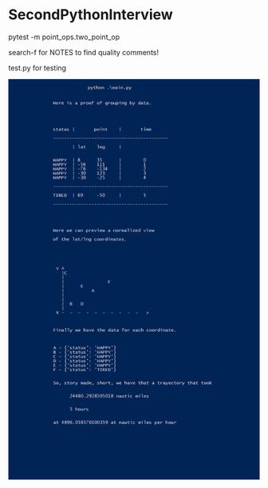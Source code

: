 # SecondPythonInterview


 pytest -m point_ops.two_point_op

 search-f for NOTES to find quality comments!

 test.py for testing

![pepe](proof.png)
